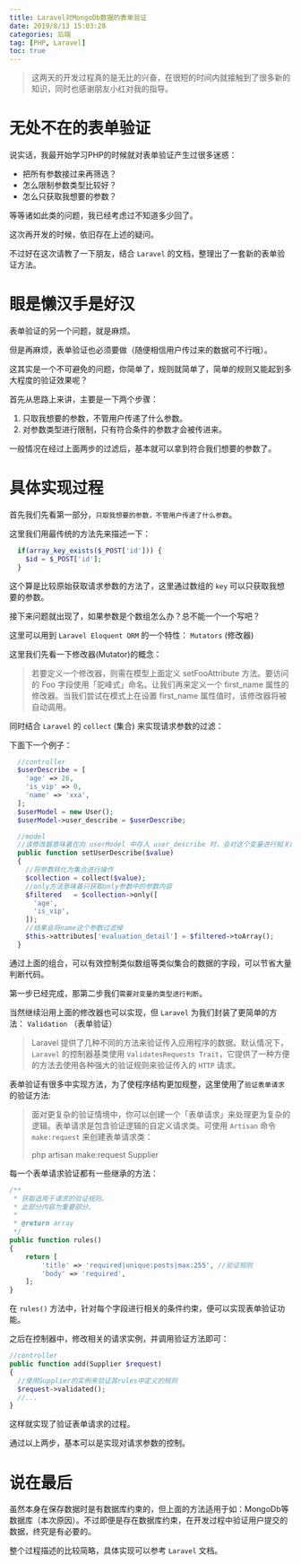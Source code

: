 ```yaml
---
title: Laravel对MongoDb数据的表单验证
date: 2019/8/13 15:03:28
categories: 后端
tag: [PHP, Laravel]
toc: true
---
```


> 这两天的开发过程真的是无比的兴奋，在很短的时间内就接触到了很多新的知识，同时也感谢朋友小红对我的指导。

# 无处不在的表单验证

说实话，我最开始学习PHP的时候就对表单验证产生过很多迷惑：
 * 把所有参数接过来再筛选？
 * 怎么限制参数类型比较好？
 * 怎么只获取我想要的参数？

等等诸如此类的问题，我已经考虑过不知道多少回了。

这次再开发的时候，依旧存在上述的疑问。

不过好在这次请教了一下朋友，结合 `Laravel` 的文档，整理出了一套新的表单验证方法。

# 眼是懒汉手是好汉

表单验证的另一个问题，就是麻烦。

但是再麻烦，表单验证也必须要做（随便相信用户传过来的数据可不行哦）。

这其实是一个不可避免的问题，你简单了，规则就简单了，简单的规则又能起到多大程度的验证效果呢？

首先从思路上来讲，主要是一下两个步骤：

1. 只取我想要的参数，不管用户传递了什么参数。
2. 对参数类型进行限制，只有符合条件的参数才会被传进来。

一般情况在经过上面两步的过滤后，基本就可以拿到符合我们想要的参数了。

# 具体实现过程

首先我们先看第一部分，`只取我想要的参数，不管用户传递了什么参数`。

这里我们用最传统的方法先来描述一下：
```PHP
  if(array_key_exists($_POST['id'])) {
    $id = $_POST['id']; 
  }
```
这个算是比较原始获取请求参数的方法了，这里通过数组的 `key` 可以只获取我想要的参数。

接下来问题就出现了，如果参数是个数组怎么办？总不能一个一个写吧？

这里可以用到 `Laravel Eloquent ORM` 的一个特性： `Mutators` (修改器)

这里我们先看一下修改器(Mutator)的概念：

> 若要定义一个修改器，则需在模型上面定义 setFooAttribute 方法。要访问的 Foo 字段使用「驼峰式」命名。让我们再来定义一个 first_name 属性的修改器。当我们尝试在模式上在设置 first_name 属性值时，该修改器将被自动调用。

同时结合 `Laravel` 的 `collect`  (集合) 来实现请求参数的过滤：

下面下一个例子：

```PHP
  //controller
  $userDescribe = [
    'age' => 26,
    'is_vip' => 0,
    'name' => 'xxa',
  ];
  $userModel = new User();
  $userModel->user_describe = $userDescribe;

  //model
  //该修改器意味着在向 userModel 中存入 user_describe 时，会对这个变量进行相关的操作
  public function setUserDescribe($value) 
  {
    //将参数转化为集合进行操作
    $collection = collect($value);
    //only方法意味着只获取only参数中的参数内容
    $filtered   = $collection->only([
      'age',
      'is_vip',
    ]);
    //结果会将name这个参数过滤掉
    $this->attributes['evaluation_detail'] = $filtered->toArray();
  }
```

通过上面的组合，可以有效控制类似数组等类似集合的数据的字段，可以节省大量判断代码。

第一步已经完成，那第二步我们`需要对变量的类型进行判断`。

当然继续沿用上面的修改器也可以实现，但 `Laravel` 为我们封装了更简单的方法： `Validation` （表单验证）

> Laravel 提供了几种不同的方法来验证传入应用程序的数据。默认情况下，`Laravel` 的控制器基类使用 `ValidatesRequests Trait`，它提供了一种方便的方法去使用各种强大的验证规则来验证传入的 `HTTP` 请求。

表单验证有很多中实现方法，为了使程序结构更加规整，这里使用了`验证表单请求`的验证方法:

> 面对更复杂的验证情境中，你可以创建一个「表单请求」来处理更为复杂的逻辑。表单请求是包含验证逻辑的自定义请求类。可使用 `Artisan` 命令 `make:request` 来创建表单请求类：
> 
> php artisan make:request Supplier

每一个表单请求验证都有一些继承的方法：
```PHP
/**
 * 获取适用于请求的验证规则。
 * 此部分内容为重要部分。
 *
 * @return array
 */
public function rules()
{
    return [
        'title' => 'required|unique:posts|max:255', //验证规则
        'body' => 'required',
    ];
}
```

在 `rules()` 方法中，针对每个字段进行相关的条件约束，便可以实现表单验证功能。

之后在控制器中，修改相关的请求实例，并调用验证方法即可：

```PHP
//controller
public function add(Supplier $request)
{
  //使用Supplier的实例来验证其rules中定义的规则
  $request->validated();
  //...
}
```

这样就实现了验证表单请求的过程。

通过以上两步，基本可以是实现对请求参数的控制。

# 说在最后

虽然本身在保存数据时是有数据库约束的，但上面的方法适用于如：MongoDb等数据库（本次原因）。不过即便是存在数据库约束，在开发过程中验证用户提交的数据，终究是有必要的。

整个过程描述的比较简略，具体实现可以参考 `Laravel` 文档。